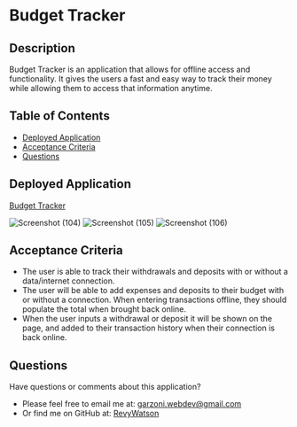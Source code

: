 # Budget Tracker

## Description

Budget Tracker is an application that allows for offline access and functionality. It gives the users a fast and easy way to track their money while allowing them to access that information anytime.

## Table of Contents
  - [Deployed Application](#deployed-application)
  - [Acceptance Criteria](#acceptance-criteria)
  - [Questions](#questions)

## Deployed Application
[Budget Tracker](https://blooming-reef-86271.herokuapp.com/)

![Screenshot (104)](https://user-images.githubusercontent.com/76264693/120568460-e7444100-c3e1-11eb-92ad-5d7e585f289d.png)
![Screenshot (105)](https://user-images.githubusercontent.com/76264693/120568463-e8756e00-c3e1-11eb-88ec-86b568cee5e6.png)
![Screenshot (106)](https://user-images.githubusercontent.com/76264693/120568466-e9a69b00-c3e1-11eb-9acb-41e00fca5441.png)

## Acceptance Criteria

* The user is able to track their withdrawals and deposits with or without a data/internet connection.
* The user will be able to add expenses and deposits to their budget with or without a connection. When entering transactions offline, they should populate the total when brought back online.
* When the user inputs a withdrawal or deposit it will be shown on the page, and added to their transaction history when their connection is back online.

## Questions

Have questions or comments about this application?

- Please feel free to email me at: garzoni.webdev@gmail.com
- Or find me on GitHub at: [RevyWatson](https://github.com/RevyWatson)